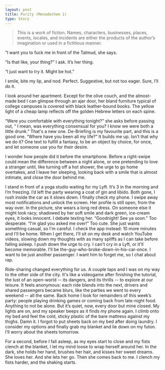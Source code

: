 ```yaml
---
layout: post
title: Purity (Menadechem 1)
type: Story
---
```


>This is a work of fiction. Names, characters, businesses, places, events, locales, and incidents are either the products of the author’s imagination or used in a fictitious manner. 


“I want you to fuck me in front of the Talmud, she says.

“Is that like, your thing?” I ask. It’s her thing.

“I just want to try it. Might be hot.” 

I smile, bite my lip, and nod. Perfect. Suggestive, but not too eager. Sure, I’ll do it.

I look around her apartment. Except for the olive couch, and the almost-made bed I can glimpse through an ajar door, her bland furniture typical of college campuses is covered with black leather-bound books. The yellow light of a cheap lamp reflects off the golden Hebrew letters on each spine. 

“Were you comfortable with everything tonight?” she asks before passing out, “ I mean, was everything consensual for you? I know we were both a little drunk.” That's a new one. De-Briefing is my favourite part, and this is a good one. “Where have you been all my life?” It builds me up. Isn’t that why we do it? One text to fulfill a fantasy, to be an object by choice, for once, and let someone use you for their desire.

I wonder how people did it before the smartphone. Before a right-swipe could mean the difference between a night alone, or one pretending to love a stranger until, like turning off a hot shower, the urge to go home overtakes, and I leave her sleeping, looking back with a smile that is almost intimate, and close the door behind me.

I stand in front of a yoga studio waiting for my Lyft. It’s 3 in the morning and I’m freezing. I’d left the party wearing a coat of gin and libido. Both gone, I rush inside the car as it slows down. I finally check my phone. I swipe away most notifications and unlock the screen. Her profile is still open, from the way over. In the picture, she wears a long red dress. On someone else it might look racy; shadowed by her soft smile and dark green, ice-cream eyes, it looks innocent. I debate texting her. “Goodnight! See ya soon.” Too desperate. “I'm glad you asked me over!” Too cute. She just wants something casual, so I'm careful. I check the app instead: 10 more minutes and I'll be home. When I get there, I'll sit on my desk and watch YouTube videos, slowing down my thoughts with as many spliffs as I can take before falling asleep. I push down the urge to cry. I can't cry in a Lyft, or it'll become memorable. I'll be the-guy-who-broke-down-in-his-car-once. I want to be just another passenger. I want him to forget me, so I chat about rap.

Ride-sharing changed everything for us. A couple taps and I was on my way to the other side of the city. It's like a videogame after finishing the tutorial, the lust of an open-world -- its dangers, and its thrills -- to explore at our leisure. It feels anonymous: each ride blends into the next, drivers and shared passengers became blurs, like the parties we went to every weekend -- all the same. Back home I look for remainders of this week’s party: people playing drinking games or coming back from late-night food. Anything to not be alone. But it’s quiet, now, every door but mine closed. My lights are on, and my speaker beeps as it finds my phone again. I climb onto my bed and feel the cold, sticky plastic of the bare mattress against my thighs. Damn it. I forgot to put sheets back on my bed after doing laundry. I consider my options and finally grab my blanket and lie down on my futon. I’ll worry about the sheets tomorrow. 

For a second, before I fall asleep, as my eyes start to close and my fists clench at the blanket, I let my mind loose to wrap herself around her. In the dark, she holds her hand, brushes her hair, and kisses her sweet dreams. She loves her. And she lets her go. Then she comes back to me. I clench my fists harder, and the shaking starts. 
